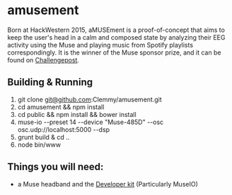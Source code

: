 # amusement

Born at HackWestern 2015, aMUSEment is a proof-of-concept that aims to keep the user's head in a calm and composed state by analyzing their EEG activity using the Muse and playing music from Spotify playlists correspondingly. It is the winner of the Muse sponsor prize, and it can be found on [Challengepost](http://challengepost.com/software/amusement-um9im).

## Building & Running

1. git clone git@github.com:Clemmy/amusement.git
2. cd amusement && npm install
3. cd public && npm install && bower install
4. muse-io --preset 14 --device "Muse-485D" --osc osc.udp://localhost:5000 --dsp
5. grunt build & cd ..
6. node bin/www

## Things you will need:

- a Muse headband and the [Developer kit](http://www.choosemuse.com/developer-kit/) (Particularly MuseIO)
